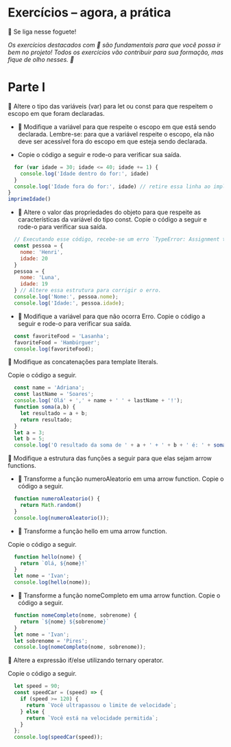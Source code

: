 # Exercícios – agora, a prática

🚀 Se liga nesse foguete!

_Os exercícios destacados com 🚀 são fundamentais para que você possa ir bem no projeto! Todos os exercícios vão contribuir para sua formação, mas fique de olho nesses. 👀_

# Parte I
🚀 Altere o tipo das variáveis (var) para let ou const para que respeitem o escopo em que foram declaradas.

* 🚀  Modifique a variável para que respeite o escopo em que está sendo declarada. Lembre-se: para que a variável respeite o escopo, ela não deve ser acessível fora do escopo em que esteja sendo declarada.

* Copie o código a seguir e rode-o para verificar sua saída.

```javascript function imprimeIdade() {
  for (var idade = 30; idade <= 40; idade += 1) {
    console.log('Idade dentro do for:', idade)
  }
  console.log('Idade fora do for:', idade) // retire essa linha ao implementar o tipo de variável correta.
}
imprimeIdade()
```
* 🚀 Altere o valor das propriedades do objeto para que respeite as características da variável do tipo const.
Copie o código a seguir e rode-o para verificar sua saída.

```javascript
  // Executando esse código, recebe-se um erro `TypeError: Assignment to constant variable.`
  const pessoa = {
    nome: 'Henri',
    idade: 20
  }
  pessoa = {
    nome: 'Luna',
    idade: 19
  } // Altere essa estrutura para corrigir o erro.
  console.log('Nome:', pessoa.nome);
  console.log('Idade:', pessoa.idade);
  ```
  
* 🚀 Modifique a variável para que não ocorra Erro.
Copie o código a seguir e rode-o para verificar sua saída.

```javascript
  const favoriteFood = 'Lasanha';
  favoriteFood = 'Hambúrguer';
  console.log(favoriteFood);
  ```
🚀 Modifique as concatenações para template literals.

Copie o código a seguir.

```javascript
  const name = 'Adriana';
  const lastName = 'Soares';
  console.log('Olá' + ',' + name + ' ' + lastName + '!');
  function soma(a,b) {
    let resultado = a + b;
    return resultado;
  }
  let a = 3;
  let b = 5;
  console.log('O resultado da soma de ' + a + ' + ' + b + ' é: ' + soma(a,b));
  ```
🚀 Modifique a estrutura das funções a seguir para que elas sejam arrow functions.

* 🚀 Transforme a função numeroAleatorio em uma arrow function.
Copie o código a seguir.

```javascript
  function numeroAleatorio() {
    return Math.random()
  }
  console.log(numeroAleatorio());
  ```
* 🚀 Transforme a função hello em uma arrow function.

Copie o código a seguir.

```javascript
  function hello(nome) {
    return `Olá, ${nome}!`
  }
  let nome = 'Ivan';
  console.log(hello(nome));
  ```
* 🚀 Transforme a função nomeCompleto em uma arrow function.
Copie o código a seguir.

```javascript
  function nomeCompleto(nome, sobrenome) {
    return `${nome} ${sobrenome}`
  }
  let nome = 'Ivan';
  let sobrenome = 'Pires';
  console.log(nomeCompleto(nome, sobrenome));
  ```
🚀 Altere a expressão if/else utilizando ternary operator.

Copie o código a seguir.

```javascript
  let speed = 90;
  const speedCar = (speed) => {
    if (speed >= 120) {
      return `Você ultrapassou o limite de velocidade`;
    } else {
      return `Você está na velocidade permitida`;
    }
  };
  console.log(speedCar(speed));
  ```
